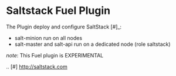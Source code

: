 Saltstack Fuel Plugin
=====================

The Plugin deploy and configure SaltStack [#]_:

* salt-minion run on all nodes
* salt-master and salt-api run on a dedicated node (role saltstack)


*note*: This Fuel plugin is EXPERIMENTAL

.. [#] http://saltstack.com

